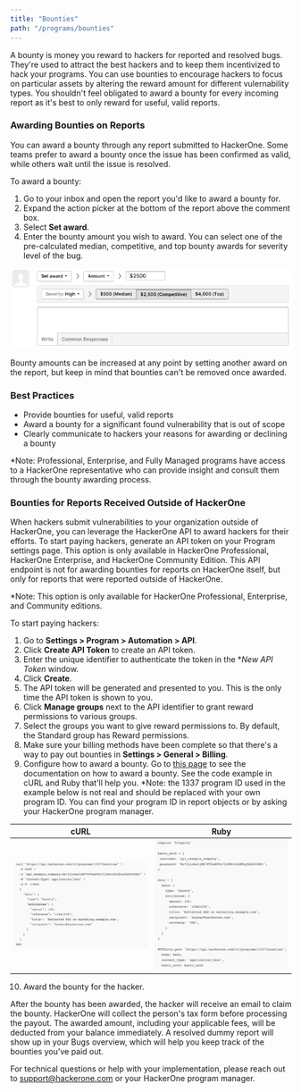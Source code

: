 ```yaml
---
title: "Bounties"
path: "/programs/bounties"
---
```


A bounty is money you reward to hackers for reported and resolved bugs. They're used to attract the best hackers and to keep them incentivized to hack your programs. You can use bounties to encourage hackers to focus on particular assets by altering the reward amount for different vulernability types. You shouldn't feel obligated to award a bounty for every incoming report as it's best to only reward for useful, valid reports. 

### Awarding Bounties on Reports
You can award a bounty through any report submitted to HackerOne. Some teams prefer to award a bounty once the issue has been confirmed as valid, while others wait until the issue is resolved. 

To award a bounty:
1. Go to your inbox and open the report you'd like to award a bounty for. 
2. Expand the action picker at the bottom of the report above the comment box.
3. Select **Set award**.
4. Enter the bounty amount you wish to award. You can select one of the pre-calculated median, competitive, and top bounty awards for severity level of the bug. 

![awarding bounties](./images/bountystats.png)

Bounty amounts can be increased at any point by setting another award on the report, but keep in mind that bounties can't be removed once awarded. 

### Best Practices
* Provide bounties for useful, valid reports
* Award a bounty for a significant found vulnerability that is out of scope 
* Clearly communicate to hackers your reasons for awarding or declining a bounty

*Note: Professional, Enterprise, and Fully Managed programs have access to a HackerOne representative who can provide insight and consult them through the bounty awarding process. 

### Bounties for Reports Received Outside of HackerOne

When hackers submit vulnerabilities to your organization outside of HackerOne, you can leverage the HackerOne API to award hackers for their efforts. To start paying hackers, generate an API token on your Program settings page. This option is only available in HackerOne Professional, HackerOne Enterprise, and HackerOne Community Edition. This API endpoint is not for awarding bounties for reports on HackerOne itself, but only for reports that were reported outside of HackerOne.

*Note: This option is only available for HackerOne Professional, Enterprise, and Community editions. 

To start paying hackers:
1. Go to **Settings > Program > Automation > API**. 
2. Click **Create API Token** to create an API token. 
3. Enter the unique identifier to authenticate the token in the **New API Token* window. 
4. Click **Create**. 
5. The API token will be generated and presented to you. This is the only time the API token is shown to you. 
6. Click **Manage groups** next to the API identifier to grant reward permissions to various groups.
7. Select the groups you want to give reward permissions to. By default, the Standard group has Reward permissions. 
8. Make sure your billing methods have been complete so that there's a way to pay out bounties in **Settings > General > Billing**. 
9. Configure how to award a bounty. Go to [this page](https://api.hackerone.com/docs/v1#/programs/bounties) to see the documentation on how to award a bounty. See the code example in cURL and Ruby that'll help you. *Note: the 1337 program ID used in the example below is not real and should be replaced with your own program ID. You can find your program ID in report objects or by asking your HackerOne program manager. 

cURL | Ruby
---- | ----
![cURL](./images/bountiesforreportsoutsideofh1-1.png) | ![Ruby](./images/bountiesforreportsoutsideofh1-2.png)

10. Award the bounty for the hacker. 

After the bounty has been awarded, the hacker will receive an email to claim the bounty. HackerOne will collect the person's tax form before processing the payout. The awarded amount, including your applicable fees, will be deducted from your balance immediately. A resolved dummy report will show up in your Bugs overview, which will help you keep track of the bounties you've paid out.

For technical questions or help with your implementation, please reach out to support@hackerone.com or your HackerOne program manager. 
